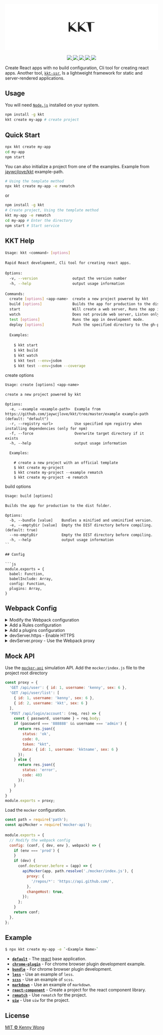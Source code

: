 <p align="center">
  <a href="https://github.com/jaywcjlove/kkt">
    <img src="./website/kkt.svg?sanitize=true">
  </a>
</p>

<p align="center">
  <a href="https://github.com/jaywcjlove/kkt/issues">
    <img src="https://img.shields.io/github/issues/jaywcjlove/kkt.svg">
  </a>
  <a href="https://github.com/jaywcjlove/kkt/network">
    <img src="https://img.shields.io/github/forks/jaywcjlove/kkt.svg">
  </a>
  <a href="https://github.com/jaywcjlove/kkt/stargazers">
    <img src="https://img.shields.io/github/stars/jaywcjlove/kkt.svg">
  </a>
  <a href="https://github.com/jaywcjlove/kkt/releases">
    <img src="https://img.shields.io/github/release/jaywcjlove/kkt.svg">
  </a>
  <a href="https://www.npmjs.com/package/kkt">
    <img src="https://img.shields.io/npm/v/kkt.svg">
  </a>
</p>


Create React apps with no build configuration, Cli tool for creating react apps. Another tool, [`kkt-ssr`](https://github.com/jaywcjlove/kkt-ssr), Is a lightweight framework for static and server-rendered applications.

## Usage

You will need [`Node.js`](https://nodejs.org) installed on your system.

```bash
npm install -g kkt
kkt create my-app # create project
```

## Quick Start

```bash
npx kkt create my-app
cd my-app
npm start
```

You can also initialize a project from one of the examples. Example from [jaywcjlove/kkt](./example) example-path. 

```bash
# Using the template method
npx kkt create my-app -e rematch
```

or

```bash
npm install -g kkt
# Create project, Using the template method
kkt my-app -e rematch
cd my-app # Enter the directory
npm start # Start service
```


## KKT Help

```bash
Usage: kkt <command> [options]

Rapid React development, Cli tool for creating react apps.

Options:
  -v, --version                output the version number
  -h, --help                   output usage information

Commands:
  create [options] <app-name>  create a new project powered by kkt
  build [options]              Builds the app for production to the dist folder.
  start                        Will create a web server, Runs the app in development mode.
  watch                        Does not provide web server, Listen only for file change generation files
  test [options]               Runs the app in development mode.
  deploy [options]             Push the specified directory to the gh-pages branch.

  Examples:

    $ kkt start
    $ kkt build
    $ kkt watch
    $ kkt test --env=jsdom
    $ kkt test --env=jsdom --coverage
```

create options

```
Usage: create [options] <app-name>

create a new project powered by kkt

Options:
  -e, --example <example-path>  Example from https://github.com/jaywcjlove/kkt/tree/master/example example-path (default: "default")
  -r, --registry <url>          Use specified npm registry when installing dependencies (only for npm)
  -f, --force                   Overwrite target directory if it exists
  -h, --help                    output usage information

  Examples:

    # create a new project with an official template
    $ kkt create my-project
    $ kkt create my-project --example rematch
    $ kkt create my-project -e rematch
```

build options

```
Usage: build [options]

Builds the app for production to the dist folder.

Options:
  -b, --bundle [value]    Bundles a minified and unminified version.
  -e, --emptyDir [value]  Empty the DIST directory before compiling. (default: true)
  --no-emptyDir           Empty the DIST directory before compiling.
  -h, --help              output usage information
``

## Config

```js
module.exports = {
  babel: Function,
  babelInclude: Array,
  config: Function,
  plugins: Array,
}
```

## Webpack Config

<details>
<summary>Modify the Webpack configuration</summary>

```js
module.exports = {
  config: (conf, { dev, env }, webpack) => {
    if (dev) {
      conf.devServer.before = (app) => {
        apiMocker(app, path.resolve('./mocker/index.js'), {
          proxy: {
            '/repos/*': 'https://api.github.com/',
          },
          changeHost: true,
        });
      };
    }
    // or
    if (conf.mode === 'development') {
      // Webpack configuration changed in `development` mode
    }
    if (conf.mode === 'production') {
      // Webpack configuration changed in `production` mode
    }
    return conf;
  },
};
```

</details>

<details>
<summary>Add a Rules configuration</summary>

```js
module.exports = {
  config: (conf, { dev, env }, webpack) => {
    conf.module.rules = [
      ...conf.module.rules,
      {
        test: /\.md$/,
        loader: 'raw-loader',
      },
    ]
    return conf;
  },
};
```

</details>

<details>
<summary>Add a plugins configuration</summary>

```js
const CleanWebpackPlugin = require('clean-webpack-plugin');

module.exports = {
  config: (conf, { dev, env }, webpack) => {
    conf.plugins = [
      ...conf.plugins,
      new CleanWebpackPlugin(paths.appBuildDist, {
        root: process.cwd(),
      }),
    ]
    return conf;
  },
};
```

</details>

<details>
<summary>devServer.https - Enable HTTPS</summary>

```js
module.exports = {
  config: (conf, { dev, env }, webpack) => {
    if (dev) {
      conf.devServer.https = true;
    }
    return conf;
  },
};
```

</details>

<details>
<summary>devServer.proxy - Use the Webpack proxy</summary>

```js
const path = require('path');
const apiMocker = require('mocker-api');

module.exports = {
  // Modify the webpack config
  config: (conf, { dev, env }, webpack) => {
    if (env === 'prod') {
    }
    if (dev) {
      conf.devServer.proxy = {
        '/api': {
          target: 'http://127.0.0.1:1130',
          changeOrigin: true,
        },
        // websokect proxy
        '/api/ws': {
          target: 'ws://localhost:9981',
          ws: true
        },
      }
    }
    return conf;
  },
};
```

</details>

## Mock API

Use the [`mocker-api`](https://github.com/jaywcjlove/mocker-api) simulation API. Add the `mocker/index.js` file to the project root directory

```js
const proxy = {
  'GET /api/user': { id: 1, username: 'kenny', sex: 6 },
  'GET /api/user/list': [
    { id: 1, username: 'kenny', sex: 6 }, 
    { id: 2, username: 'kkt', sex: 6 }
  ],
  'POST /api/login/account': (req, res) => {
    const { password, username } = req.body;
    if (password === '888888' && username === 'admin') {
      return res.json({
        status: 'ok',
        code: 0,
        token: "kkt",
        data: { id: 1, username: 'kktname', sex: 6 }
      });
    } else {
      return res.json({
        status: 'error',
        code: 403
      });
    }
  }
}
module.exports = proxy;
```

Load the `mocker` configuration.

```js
const path = require('path');
const apiMocker = require('mocker-api');

module.exports = {
  // Modify the webpack config
  config: (conf, { dev, env }, webpack) => {
    if (env === 'prod') {
    }
    if (dev) {
      conf.devServer.before = (app) => {
        apiMocker(app, path.resolve('./mocker/index.js'), {
          proxy: {
            '/repos/*': 'https://api.github.com/',
          },
          changeHost: true,
        });
      };
    }
    return conf;
  },
};
```

## Example

```bash
$ npx kkt create my-app -e `<Example Name>`
```

- [**`default`**](example/default) - The [react](https://github.com/facebook/react) base application.
- [**`chrome-plugin`**](example/chrome-plugin) - For chrome browser plugin development example.
- [**`bundle`**](example/bundle) - For chrome browser plugin development.
- [**`less`**](example/less) - Use an example of `less`.
- [**`scss`**](example/scss) - Use an example of `scss`.
- [**`markdown`**](example/markdown) - Use an example of `markdown`.
- [**`react-component`**](example/react-component) - Create a project for the react component library.
- [**`rematch`**](example/rematch) - Use `rematch` for the project.
- [**`uiw`**](example/uiw) - Use `uiw` for the project.

## License

[MIT © Kenny Wong](./LICENSE)
